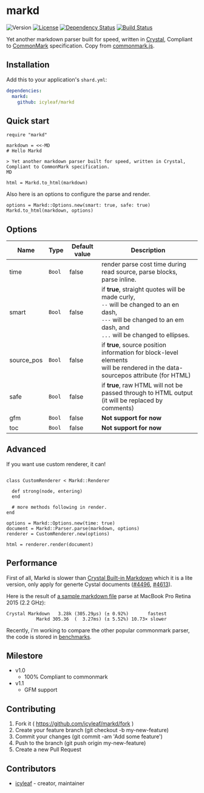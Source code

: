 # markd

![Version](https://img.shields.io/badge/version-1.0-blue.svg)
[![License](https://img.shields.io/badge/license-MIT-green.svg)](https://github.com/icyleaf/markd/blob/master/LICENSE)
[![Dependency Status](https://shards.rocks/badge/github/icyleaf/markd/status.svg)](https://shards.rocks/github/icyleaf/markd)
[![Build Status](https://img.shields.io/circleci/project/github/icyleaf/markd/master.svg?style=flat)](https://circleci.com/gh/icyleaf/markd)

Yet another markdown parser built for speed, written in [Crystal](https://crystal-lang.org), Compliant to [CommonMark](http://spec.commonmark.org) specification. Copy from [commonmark.js](https://github.com/jgm/commonmark.js).

## Installation

Add this to your application's `shard.yml`:

```yaml
dependencies:
  markd:
    github: icyleaf/markd
```

## Quick start

```crystal
require "markd"

markdown = <<-MD
# Hello Markd

> Yet another markdown parser built for speed, written in Crystal, Compliant to CommonMark specification.
MD

html = Markd.to_html(markdown)
```

Also here is an options to configure the parse and render.

```crystal
options = Markd::Options.new(smart: true, safe: true)
Markd.to_html(markdown, options)
```

## Options

Name | Type | Default value | Description |
---|---|---|---
time | `Bool` | false | render parse cost time during read source, parse blocks, parse inline.
smart | `Bool` | false |if **true**, straight quotes will be made curly,<br />`--` will be changed to an en dash,<br />`---` will be changed to an em dash, and<br />`...` will be changed to ellipses.
source_pos | `Bool` | false | if **true**, source position information for block-level elements<br />will be rendered in the data-sourcepos attribute (for HTML)
safe | `Bool` | false | if **true**, raw HTML will not be passed through to HTML output (it will be replaced by comments)
gfm | `Bool` | false | **Not support for now**
toc | `Bool` | false | **Not support for now**

## Advanced

If you want use custom renderer, it can!

```crystal

class CustomRenderer < Markd::Renderer

  def strong(node, entering)
  end

  # more methods following in render.
end

options = Markd::Options.new(time: true)
document = Markd::Parser.parse(markdown, options)
renderer = CustomRenderer.new(options)

html = renderer.render(document)
```

## Performance

First of all, Markd is slower than [Crystal Built-in Markdown](https://crystal-lang.org/api/0.23.0/Markdown.html) which it is a lite version, only apply for generte Cystal documents ([#4496](https://github.com/crystal-lang/crystal/pull/4496), [#4613](https://github.com/crystal-lang/crystal/issues/4613)).

Here is the result of [a sample markdown file](benchmarks/source.md) parse at MacBook Pro Retina 2015 (2.2 GHz):

```
Crystal Markdown   3.28k (305.29µs) (± 0.92%)       fastest
           Markd 305.36  (  3.27ms) (± 5.52%) 10.73× slower
```

Recently, i'm working to compare the other popular commonmark parser, the code is stored in [benchmarks](/benchmarks).

## Milestore

- v1.0
  - 100% Compliant to commonmark
- v1.1
  - GFM support

## Contributing

1. Fork it ( https://github.com/icyleaf/markd/fork )
2. Create your feature branch (git checkout -b my-new-feature)
3. Commit your changes (git commit -am 'Add some feature')
4. Push to the branch (git push origin my-new-feature)
5. Create a new Pull Request

## Contributors

- [icyleaf](https://github.com/icyleaf) - creator, maintainer
